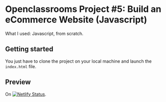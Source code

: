 # Openclassrooms Project #5: Build an eCommerce Website (Javascript)

What I used: Javascript, from scratch.

## Getting started

You just have to clone the project on your local machine and launch the ```index.html``` file.

## Preview

On [![Netlify Status](https://api.netlify.com/api/v1/badges/82a92a91-df3c-4410-8adb-b42278adaea2/deploy-status)](https://ab-orinoco.netlify.app/index.html).
